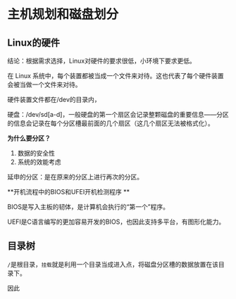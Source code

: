 # 主机规划和磁盘划分

## Linux的硬件

结论：根据需求选择，Linux对硬件的要求很低，小环境下要求更低。

在 Linux 系统中，每个装置都被当成一个文件来对待。这也代表了每个硬件装置会被当做一个文件来对待。

硬件装置文件都在/dev的目录内，

硬盘：/dev/sd[a-d]，一般硬盘的第一个扇区会记录整颗磁盘的重要信息——分区的信息会记录在每个分区槽最前面的几个扇区（这几个扇区无法被格式化）。

**为什么要分区？**

1. 数据的安全性
2. 系统的效能考虑

延申的分区：是在原来的分区上进行再次的分区。

**开机流程中的BIOS和UFEI开机检测程序 **

BIOS是写入主板的韧体，是计算机会执行的“第一个”程序。

UEFI是C语言编写的更加容易开发的BIOS，也因此支持多平台，有图形化能力。

## 目录树

`/`是根目录，`挂载`就是利用一个目录当成进入点，将磁盘分区槽的数据放置在该目录下。

因此

















